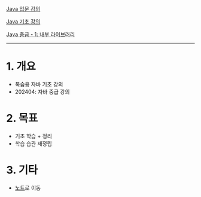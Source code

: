 [Java 입문 강의](https://inf.run/2zsZz)

[Java 기초 강의](https://inf.run/YQbQJ)

[Java 중급 - 1: 내부 라이브러리](https://inf.run/x9XDk)
____
# 1. 개요
- 복습용 자바 기초 강의
- 202404: 자바 중급 강의
# 2. 목표
- 기초 학습 + 정리
- 학습 습관 재정립
# 3. 기타
- [노트](./notes/java-basic.md)로 이동 
